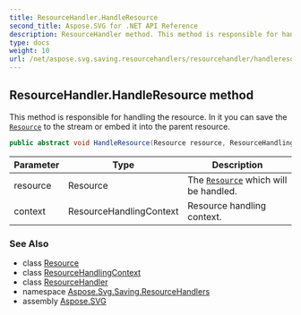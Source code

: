 ```yaml
---
title: ResourceHandler.HandleResource
second_title: Aspose.SVG for .NET API Reference
description: ResourceHandler method. This method is responsible for handling the resource. In it you can save the Resource to the stream or embed it into the parent resource
type: docs
weight: 10
url: /net/aspose.svg.saving.resourcehandlers/resourcehandler/handleresource/
---
```

## ResourceHandler.HandleResource method

This method is responsible for handling the resource. In it you can save the [`Resource`](../../../aspose.svg.saving/resource/) to the stream or embed it into the parent resource.

```csharp
public abstract void HandleResource(Resource resource, ResourceHandlingContext context)
```

| Parameter | Type | Description |
| --- | --- | --- |
| resource | Resource | The [`Resource`](../../../aspose.svg.saving/resource/) which will be handled. |
| context | ResourceHandlingContext | Resource handling context. |

### See Also

* class [Resource](../../../aspose.svg.saving/resource/)
* class [ResourceHandlingContext](../../../aspose.svg.saving/resourcehandlingcontext/)
* class [ResourceHandler](../)
* namespace [Aspose.Svg.Saving.ResourceHandlers](../../../aspose.svg.saving.resourcehandlers/)
* assembly [Aspose.SVG](../../../)
